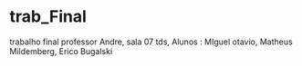 # trab_Final
trabalho final professor Andre, sala 07 tds,  Alunos : MIguel otavio, Matheus Mildemberg, Erico Bugalski
